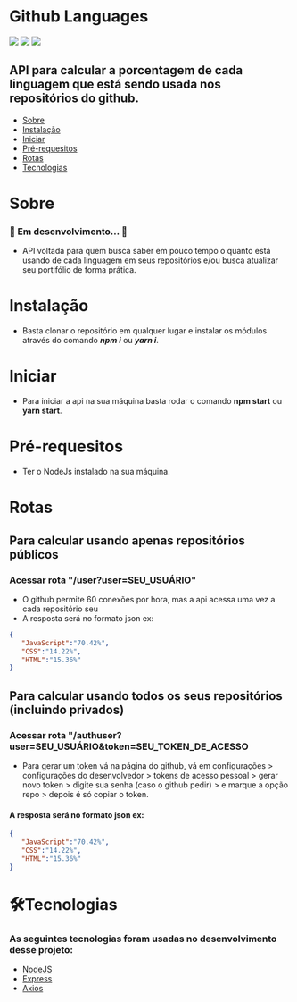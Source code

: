 # Github Languages
<img src="https://img.shields.io/static/v1?label=Express&message=4.17.1&color=00BFFF&style=plastic"/>  <img src="https://img.shields.io/static/v1?label=Axios&message=0.21.1&color=00BFFF&style=plastic"/>  <img src="https://img.shields.io/static/v1?label=NodeJs&message=14.17.0&color=00BFFF&style=plastic"/>

## API para calcular a porcentagem de cada linguagem que está sendo usada nos repositórios do github.

<!--ts-->
* [Sobre](#Sobre)
* [Instalação](#Instalacao)
* [Iniciar](#Iniciar)
* [Pré-requesitos](#Pre-requesitos)
* [Rotas](#Rotas)
* [Tecnologias](#🛠Tecnologias)
<!--te-->

# Sobre

### 🚧  Em desenvolvimento...  🚧
- API voltada para quem busca saber em pouco tempo o quanto está usando de cada linguagem em seus repositórios e/ou busca atualizar seu portifólio de forma prática.

# Instalação

- Basta clonar o repositório em qualquer lugar e instalar os módulos através do comando ***npm i*** ou ***yarn i***.

# Iniciar

- Para iniciar a api na sua máquina basta rodar o comando **npm start** ou **yarn start**.

# Pré-requesitos

- Ter o NodeJs instalado na sua máquina.

# Rotas

## Para calcular usando apenas repositórios públicos 

### Acessar rota "/user?user=SEU_USUÁRIO"
- O github permite 60 conexões por hora, mas a api acessa uma vez a cada repositório seu
- A resposta será no formato json ex:
 ```json
 {
    "JavaScript":"70.42%",
    "CSS":"14.22%",
    "HTML":"15.36%"
 } 
```

## Para calcular usando todos os seus repositórios (incluindo privados)

### Acessar rota "/authuser?user=SEU_USUÁRIO&token=SEU_TOKEN_DE_ACESSO

- Para gerar um token vá na página do github, vá em configurações > configurações do desenvolvedor > tokens de acesso pessoal > 
gerar novo token > digite sua senha (caso o github pedir) > e marque a opção repo >  depois é só copiar o token.

#### A resposta será no formato json ex:
 ```json
 {
    "JavaScript":"70.42%",
    "CSS":"14.22%",
    "HTML":"15.36%"
 } 
```
# 🛠Tecnologias
### As seguintes tecnologias foram usadas no desenvolvimento desse projeto:

- [NodeJS](https://nodejs.org/en/)
- [Express](https://expressjs.com/pt-br/)
- [Axios](https://github.com/axios/axios)
